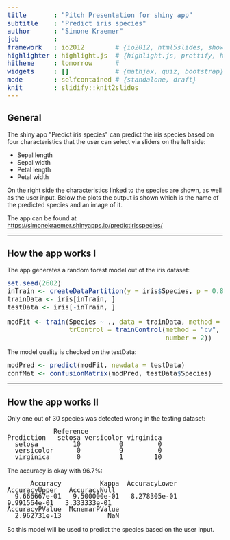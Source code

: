 ```yaml
---
title       : "Pitch Presentation for shiny app"
subtitle    : "Predict iris species"
author      : "Simone Kraemer"
job         : 
framework   : io2012        # {io2012, html5slides, shower, dzslides, ...}
highlighter : highlight.js  # {highlight.js, prettify, highlight}
hitheme     : tomorrow      # 
widgets     : []            # {mathjax, quiz, bootstrap}
mode        : selfcontained # {standalone, draft}
knit        : slidify::knit2slides
---
```


<style type="text/css">
code
{ /* Code block */
    font-size: 15px;
    line-height: 1.0;
}
pre { /* Code block - determines code spacing between lines */
    font-size: 15px;
    line-height: 1.0;
}
</style>




## General
The shiny app "Predict iris species" can predict the iris species based on four
characteristics that the user can select via sliders on the left side:
- Sepal length
- Sepal width
- Petal length
- Petal width

On the right side the characteristics linked to the species are shown, as well as
the user input. Below the plots the output is shown which is the name of the 
predicted species and an image of it.

The app can be found at https://simonekraemer.shinyapps.io/predictirisspecies/

---

## How the app works I

The app generates a random forest model out of the iris dataset:

```r
set.seed(2602)
inTrain <- createDataPartition(y = iris$Species, p = 0.8, list = FALSE)
trainData <- iris[inTrain, ]
testData <- iris[-inTrain, ]

modFit <- train(Species ~ ., data = trainData, method = 'rf',
                trControl = trainControl(method = "cv",
                                         number = 2))
```

The model quality is checked on the testData:

```r
modPred <- predict(modFit, newdata = testData)
confMat <- confusionMatrix(modPred, testData$Species)
```

---

## How the app works II

Only one out of 30 species was detected wrong in the testing dataset:

```
            Reference
Prediction   setosa versicolor virginica
  setosa         10          0         0
  versicolor      0          9         0
  virginica       0          1        10
```

The accuracy is okay with 96.7%:

```
      Accuracy          Kappa  AccuracyLower  AccuracyUpper   AccuracyNull 
  9.666667e-01   9.500000e-01   8.278305e-01   9.991564e-01   3.333333e-01 
AccuracyPValue  McnemarPValue 
  2.962731e-13            NaN 
```
So this model will be used to predict the species based on the user input.

